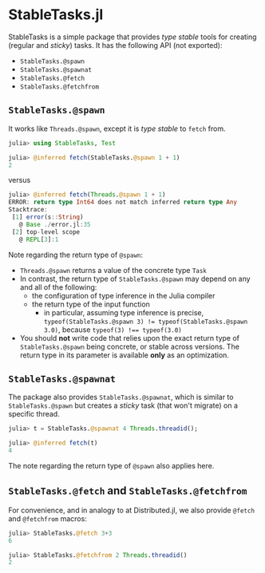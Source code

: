 # StableTasks.jl

StableTasks is a simple package that provides *type stable* tools for creating (regular and *sticky*) tasks. It has the following API (not exported):

* `StableTasks.@spawn`
* `StableTasks.@spawnat`
* `StableTasks.@fetch`
* `StableTasks.@fetchfrom`

## `StableTasks.@spawn`

It works like `Threads.@spawn`, except it is *type stable* to `fetch` from.

``` julia
julia> using StableTasks, Test

julia> @inferred fetch(StableTasks.@spawn 1 + 1)
2
```
versus

``` julia
julia> @inferred fetch(Threads.@spawn 1 + 1)
ERROR: return type Int64 does not match inferred return type Any
Stacktrace:
 [1] error(s::String)
   @ Base ./error.jl:35
 [2] top-level scope
   @ REPL[3]:1
```

Note regarding the return type of `@spawn`:
* `Threads.@spawn` returns a value of the concrete type `Task`
* In contrast, the return type of `StableTasks.@spawn` may depend on any and all of the following:
    * the configuration of type inference in the Julia compiler
    * the return type of the input function
        * in particular, assuming type inference is precise, `typeof(StableTasks.@spawn 3) != typeof(StableTasks.@spawn 3.0)`, because `typeof(3) !== typeof(3.0)`
* You should **not** write code that relies upon the exact return type of `StableTasks.@spawn` being concrete, or stable across versions. The return type in its parameter is available **only** as an optimization.

## `StableTasks.@spawnat`

The package also provides `StableTasks.@spawnat`, which is similar to `StableTasks.@spawn` but creates a *sticky* task (that won't migrate) on a specific thread.

```julia
julia> t = StableTasks.@spawnat 4 Threads.threadid();

julia> @inferred fetch(t)
4
```

The note regarding the return type of `@spawn` also applies here.

## `StableTasks.@fetch` and `StableTasks.@fetchfrom`

For convenience, and in analogy to at Distributed.jl, we also provide `@fetch` and `@fetchfrom` macros:

```julia
julia> StableTasks.@fetch 3+3
6

julia> StableTasks.@fetchfrom 2 Threads.threadid()
2
```
